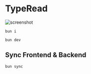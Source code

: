 # TypeRead

![screenshot](./public/screenshot.jpg)

```
bun i
```

```
bun dev
```

## Sync Frontend & Backend

```
bun sync
```
